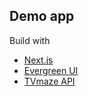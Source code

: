 ## Demo app

Build with

- [Next.js](https://nextjs.org/)
- [Evergreen UI](https://evergreen.segment.com/)
- [TVmaze API](https://www.tvmaze.com/api)

